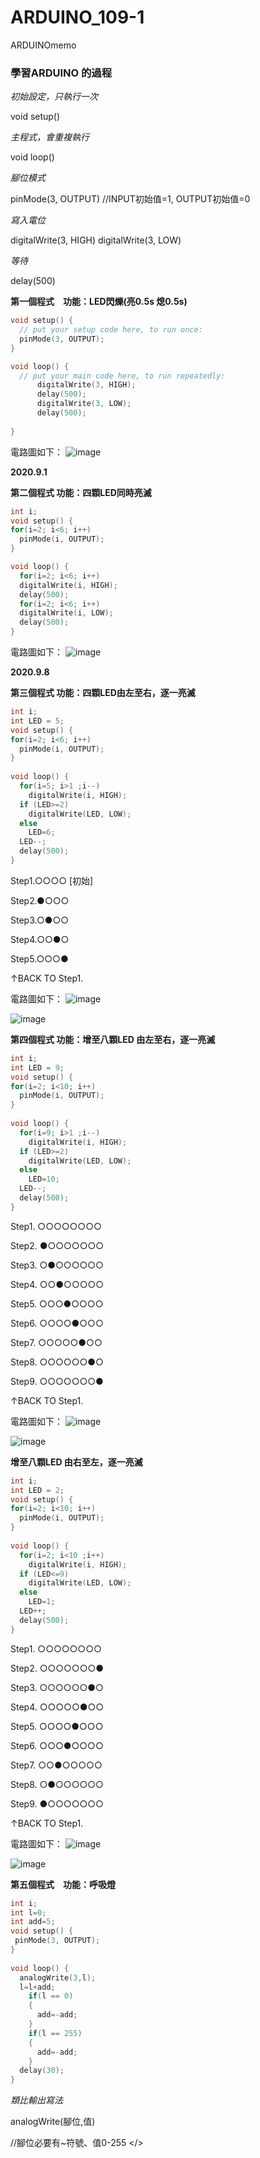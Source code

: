 # ARDUINO_109-1 
ARDUINOmemo </p>
<h3> 學習ARDUINO 的過程 </h3>

*初始設定，只執行一次* </p>
void setup() 

*主程式，會重複執行* </p>
void loop() 

*腳位模式* </p>
pinMode(3, OUTPUT)      //INPUT初始值=1, OUTPUT初始值=0

*寫入電位* </p>
digitalWrite(3, HIGH) 
digitalWrite(3, LOW)

*等待* </p>
delay(500) 

__第一個程式　功能：LED閃爍(亮0.5s 熄0.5s)__ </p>
```c++
void setup() {
  // put your setup code here, to run once:
  pinMode(3, OUTPUT);
}

void loop() {
  // put your main code here, to run repeatedly:
      digitalWrite(3, HIGH);
      delay(500);
      digitalWrite(3, LOW);
      delay(500);
      
} 
```

電路圖如下：
![image](https://github.com/8-kami/ARDUINO_109-1/blob/master/USER_SCOPED_TEMP_DATA_orca-image--1870013025.jpeg) </p>

__2020.9.1__ </p>
__第二個程式 功能：四顆LED同時亮滅__ </p>
```c++
int i;
void setup() {
for(i=2; i<6; i++)
  pinMode(i, OUTPUT);
}

void loop() {
  for(i=2; i<6; i++)
  digitalWrite(i, HIGH);
  delay(500);
  for(i=2; i<6; i++)
  digitalWrite(i, LOW);
  delay(500);  
}
```

電路圖如下：
![image](https://github.com/8-kami/ARDUINO_109-1/blob/master/20200908.jpg) </p>

__2020.9.8__ </p>
__第三個程式 功能：四顆LED由左至右，逐一亮滅__ </p>
```c++
int i;
int LED = 5;
void setup() {
for(i=2; i<6; i++)
  pinMode(i, OUTPUT);
}
 
void loop() {
  for(i=5; i>1 ;i--)
    digitalWrite(i, HIGH);
  if (LED>=2)
    digitalWrite(LED, LOW);
  else
    LED=6;
  LED--;
  delay(500);  
}
```
Step1.○○○○ [初始]</p>
Step2.●○○○ </p>
Step3.○●○○ </p>
Step4.○○●○ </p>
Step5.○○○● </p>
↑BACK TO Step1. </p>


電路圖如下：
![image](https://github.com/8-kami/ARDUINO_109-1/blob/master/20200915.jpg) </p>
![image](https://github.com/8-kami/ARDUINO_109-1/blob/master/20200915-1.jpg) </p>

__第四個程式 功能：增至八顆LED 由左至右，逐一亮滅__ </p>
```c++
int i;
int LED = 9;
void setup() {
for(i=2; i<10; i++)
  pinMode(i, OUTPUT);
}
 
void loop() {
  for(i=9; i>1 ;i--)
    digitalWrite(i, HIGH);
  if (LED>=2)
    digitalWrite(LED, LOW);
  else
    LED=10;
  LED--;
  delay(500);  
}
```
Step1. ○○○○○○○○ </p>
Step2. ●○○○○○○○ </p>
Step3. ○●○○○○○○ </p>
Step4. ○○●○○○○○ </p>
Step5. ○○○●○○○○ </p>
Step6. ○○○○●○○○ </p>
Step7. ○○○○○●○○ </p>
Step8. ○○○○○○●○ </p>
Step9. ○○○○○○○● </p>
↑BACK TO Step1. </p>


電路圖如下：
![image](https://github.com/8-kami/ARDUINO_109-1/blob/master/20200915-2.jpg) </p>
![image](https://github.com/8-kami/ARDUINO_109-1/blob/master/20200915-3.jpg) </p>

__增至八顆LED 由右至左，逐一亮滅__ </p>
```c++
int i;
int LED = 2;
void setup() {
for(i=2; i<10; i++)
  pinMode(i, OUTPUT);
}
 
void loop() {
  for(i=2; i<10 ;i++)
    digitalWrite(i, HIGH);
  if (LED<=9)
    digitalWrite(LED, LOW);
  else
    LED=1;
  LED++;
  delay(500);  
}
```
Step1. ○○○○○○○○ </p>
Step2. ○○○○○○○● </p>
Step3. ○○○○○○●○ </p>
Step4. ○○○○○●○○ </p>
Step5. ○○○○●○○○ </p>
Step6. ○○○●○○○○ </p>
Step7. ○○●○○○○○ </p>
Step8. ○●○○○○○○ </p>
Step9. ●○○○○○○○ </p>
↑BACK TO Step1. </p>


電路圖如下：
![image](https://github.com/8-kami/ARDUINO_109-1/blob/master/20200915-4.jpg) </p>
![image](https://github.com/8-kami/ARDUINO_109-1/blob/master/20200915-5.jpg) </p>


__第五個程式　功能：呼吸燈__ </p>
```c++
int i;
int l=0;
int add=5;
void setup() {
 pinMode(3, OUTPUT);
}
 
void loop() { 
  analogWrite(3,l);
  l=l+add;
    if(l == 0)
    {
      add=-add;
    }
    if(l == 255)
    {
      add=-add;
    }
  delay(30);
}
```
*類比輸出寫法* </p>
analogWrite(腳位,值)

//腳位必要有~符號、值0-255 </>

